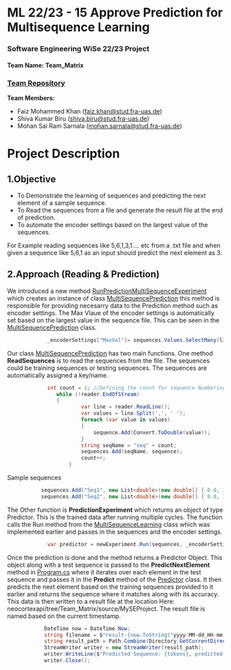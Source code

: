 # ML 22/23 - 15 Approve Prediction for Multisequence Learning
### Software Engineering WiSe 22/23 Project

#### Team Name: Team_Matrix
### [Team Repository](https://github.com/faizmohammedkhan7/neocortexapi_Team_Matrix/tree/Team_Matrix/source/MySEProject)
**Team Members:**
- Faiz Mohammed Khan (faiz.khan@stud.fra-uas.de)
- Shiva Kumar Biru (shiva.biru@stud.fra-uas.de)
- Mohan Sai Ram Sarnala (mohan.sarnala@stud.fra-uas.de)


**Project Description**
=============

1.Objective
-------------
- To Demonstrate the learning of sequences and predicting the next element of a sample sequence.
- To Read the sequences from a file and generate the result file at the end of prediction.
- To automate the encoder settings based on the largest value of the sequences.

For Example reading sequences like 5,6,1,3,1.... etc from a .txt file and when given a sequence like 5,6,1 as an input should predict the next element as 3.

2.Approach (Reading & Prediction)
-------------
We introduced a new method [RunPredictionMultiSequenceExperiment](https://github.com/faizmohammedkhan7/neocortexapi_Team_Matrix/blob/Team_Matrix/source/Samples/NeoCortexApiSample/Program.cs) which creates an instance of class [MultiSequencePrediction](https://github.com/faizmohammedkhan7/neocortexapi_Team_Matrix/blob/Team_Matrix/source/Samples/NeoCortexApiSample/MultiSequenceLearningProject.cs) this method is responsible for providing necesarry data to the Prediction method such as encoder settings. The Max Vlaue of the encoder settings is automatically set based on the largest value in the sequence file. This can be seen in the [MultiSequencePrediction](https://github.com/faizmohammedkhan7/neocortexapi_Team_Matrix/blob/Team_Matrix/source/Samples/NeoCortexApiSample/MultiSequenceLearningProject.cs) class.
```csharp
             _encoderSettings["MaxVal"]= sequences.Values.SelectMany(list => list).Max();
```

Our class [MultiSequencePrediction](https://github.com/faizmohammedkhan7/neocortexapi_Team_Matrix/blob/Team_Matrix/source/Samples/NeoCortexApiSample/MultiSequenceLearningProject.cs) has two main functions. One method **ReadSequences** is to read the sequences from the file. The sequences could be training sequences or testing sequences.
The sequences are automatically assigned a key/name.
```csharp
             int count = 1; //Defining the count for sequence Numbering
                while (!reader.EndOfStream)
                {
                        var line = reader.ReadLine();
                        var values = line.Split(',', ' ');
                        foreach (var value in values)
                        {
                            sequence.Add(Convert.ToDouble(value));
                        }
                        string seqName = "seq" + count;
                        sequences.Add(seqName, sequence);
                        count++;  
                    }
```
 Sample sequences
 ```csharp
            sequences.Add("Seq1", new List<double>(new double[] { 0.0, 1.0, 2.0, 3.0, 4.0, 2.0, 5.0 }));
            sequences.Add("Seq2", new List<double>(new double[] { 8.0, 1.0, 2.0, 9.0, 10.0, 7.0, 11.00 }));
```

The Other function is **PredictionExperiment** which returns an object of type Predictor. This is the trained data after running multiple cycles. The function calls the Run method from the [MultiSequenceLearning](https://github.com/faizmohammedkhan7/neocortexapi_Team_Matrix/blob/Team_Matrix/source/Samples/NeoCortexApiSample/MultisequenceLearning.cs) class which was implemented earlier and passes in the sequences and the encoder settings.
```csharp
             var predictor = newExperiment.Run(sequences, _encoderSettings);
```
 Once the prediction is done and the method returns a Predictor Object. This object along with a test sequence is passed to the **PredictNextElement** method in [Program.cs](https://github.com/faizmohammedkhan7/neocortexapi_Team_Matrix/blob/Team_Matrix/source/Samples/NeoCortexApiSample/Program.cs) where it iterates over each element in the test sequence and passes it in the **Predict** method of the [Predictor](https://github.com/faizmohammedkhan7/neocortexapi_Team_Matrix/blob/Team_Matrix/source/NeoCortexApi/Predictor.cs) class.
 It then predicts the next element based on the training sequences provided to it earlier and returns the sequence where it matches along with its accuracy. This data is then written to a result file at the location Here: neocortexapi/tree/Team_Matrix/source/MySEProject.
The result file is named based on the current timestamp.
```csharp
            DateTime now = DateTime.Now;
            string filename = $"result-{now.ToString("yyyy-MM-dd_HH-mm-ss-fff")}.txt";
            string result_path = Path.Combine(Directory.GetCurrentDirectory(), @"..\..\..\..\..\MySEProject\", filename);
            StreamWriter writer = new StreamWriter(result_path);
            writer.WriteLine($"Predicted Sequence: {tokens}, predicted next element {tokens2.Last()} with Accuracy of {accuracy} %");
            writer.Close();
```




                                        
                                         
                                        

